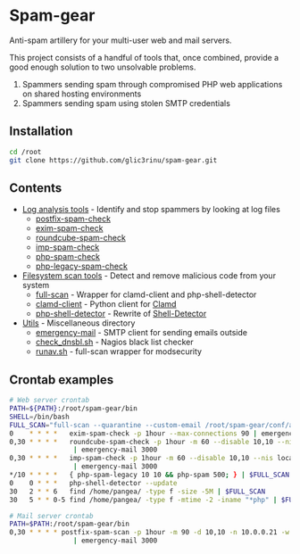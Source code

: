 # Spam-gear

Anti-spam artillery for your multi-user web and mail servers.

This project consists of a handful of tools that, once combined, provide a good enough solution to two unsolvable problems.

1. Spammers sending spam through compromised PHP web applications on shared hosting environments
2. Spammers sending spam using stolen SMTP credentials


## Installation
```bash
cd /root
git clone https://github.com/glic3rinu/spam-gear.git
```


## Contents

* [Log analysis tools](logs) - Identify and stop spammers by looking at log files
    * [postfix-spam-check](logs/postfix-spam-check)
    * [exim-spam-check](logs/exim-spam-check)
    * [roundcube-spam-check](logs/roundcube-spam-check)
    * [imp-spam-check](logs/imp-spam-check)
    * [php-spam-check](logs/php-legacy-check)
    * [php-legacy-spam-check](logs/php-legacy-spam-check)
* [Filesystem scan tools](scans) - Detect and remove malicious code from your system
    * [full-scan](scans/full-scan) - Wrapper for clamd-client and php-shell-detector
    * [clamd-client](scans/clamd-client) - Python client for [Clamd](http://www.clamav.net)
    * [php-shell-detector](scans/php-shell-detector) - Rewrite of [Shell-Detector](https://github.com/emposha/Shell-Detector)
* [Utils](utils) - Miscellaneous directory
    * [emergency-mail](utils/emergency-mail) - SMTP client for sending emails outside
    * [check_dnsbl.sh](utils/check_dnsbl.sh) - Nagios black list checker
    * [runav.sh](utils/runav.sh) - full-scan wrapper for modsecurity


## Crontab examples
```bash
# Web server crontab
PATH=${PATH}:/root/spam-gear/bin
SHELL=/bin/bash
FULL_SCAN="full-scan --quarantine --custom-email /root/spam-gear/conf/alert.email"
0    * * * *   exim-spam-check -p 1hour --max-connections 90 | emergency-mail 2000
0,30 * * * *   roundcube-spam-check -p 1hour -m 60 --disable 10,10 --nis localhost \
                | emergency-mail 3000
0,30 * * * *   imp-spam-check -p 1hour -m 60 --disable 10,10 --nis localhost \
                | emergency-mail 3000
*/10 * * * *   { php-spam-legacy 10 10 && php-spam 500; } | $FULL_SCAN
0    0 * * *   php-shell-detector --update
30   2 * * 6   find /home/pangea/ -type f -size -5M | $FULL_SCAN
30   5 * * 0-5 find /home/pangea/ -type f -mtime -2 -iname "*php" | $FULL_SCAN
```

```bash
# Mail server crontab
PATH=$PATH:/root/spam-gear/bin
0,30 * * * * postfix-spam-scan -p 1hour -m 90 -d 10,10 -n 10.0.0.21 -w 10.0.0.21 \
                | emergency-mail 3000
```

<!--TODO custom settinsg-->
